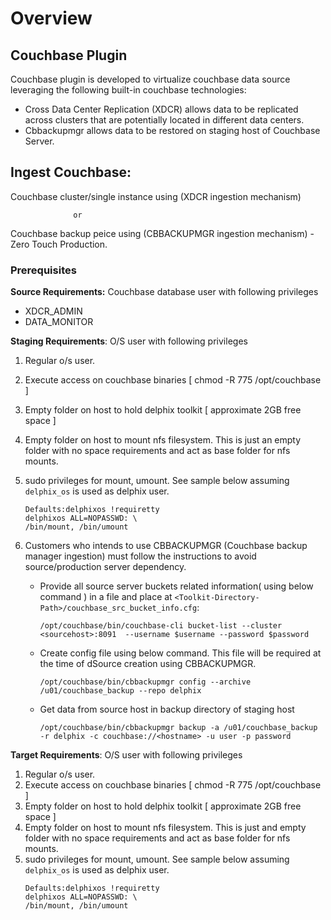 # Overview


Couchbase Plugin
----------------
Couchbase plugin is developed to virtualize couchbase data source leveraging the following built-in couchbase technologies:

- Cross Data Center Replication (XDCR) allows data to be replicated across clusters that are potentially located in different data centers.
- Cbbackupmgr allows data to be restored on staging host of Couchbase Server.

## Ingest Couchbase:

Couchbase cluster/single instance using (XDCR ingestion mechanism) 

                  or
              
Couchbase backup peice using (CBBACKUPMGR ingestion mechanism) - Zero Touch Production.

### <a id="requirements-plugin"></a>Prerequisites
**Source Requirements:** Couchbase database user with following privileges
*   XDCR_ADMIN
*   DATA_MONITOR

**Staging Requirements**: O/S user with following privileges
1. Regular o/s user.
2. Execute access on couchbase binaries [ chmod -R 775 /opt/couchbase ]
3. Empty folder on host to hold delphix toolkit  [ approximate 2GB free space ]
4. Empty folder on host to mount nfs filesystem. This is just an empty folder with no space requirements and act as base folder for nfs mounts.
5. sudo privileges for mount, umount. See sample below assuming `delphix_os` is used as delphix user.
    ```shell
    Defaults:delphixos !requiretty
    delphixos ALL=NOPASSWD: \ 
    /bin/mount, /bin/umount
    ```
6. Customers who intends to use CBBACKUPMGR (Couchbase backup manager ingestion) must follow the instructions to avoid source/production server dependency.

    * Provide all source server buckets related information( using below command ) in a file and place at `<Toolkit-Directory-Path>/couchbase_src_bucket_info.cfg`:
  
       `/opt/couchbase/bin/couchbase-cli bucket-list --cluster <sourcehost>:8091  --username $username --password $password`
    
    * Create config file using below command. This file will be required at the time of dSource creation using CBBACKUPMGR.
      
      `/opt/couchbase/bin/cbbackupmgr config --archive /u01/couchbase_backup --repo delphix`
    
    * Get data from source host in backup directory of staging host
    
      `/opt/couchbase/bin/cbbackupmgr backup -a /u01/couchbase_backup -r delphix -c couchbase://<hostname> -u user -p password`
       
  

**Target Requirements**: O/S user with following privileges
1. Regular o/s user.
2. Execute access on couchbase binaries [ chmod -R 775 /opt/couchbase ]
3. Empty folder on host to hold delphix toolkit  [ approximate 2GB free space ]
4. Empty folder on host to mount nfs filesystem. This is just and empty folder with no space requirements and act as base folder for nfs mounts.
5. sudo privileges for mount, umount. See sample below assuming `delphix_os` is used as delphix user.
    ```shell
    Defaults:delphixos !requiretty
    delphixos ALL=NOPASSWD: \ 
    /bin/mount, /bin/umount
    ```

